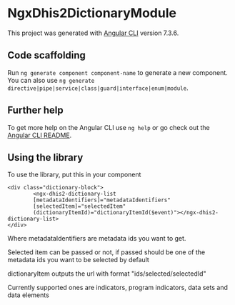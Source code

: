 # NgxDhis2DictionaryModule

This project was generated with [Angular CLI](https://github.com/angular/angular-cli) version 7.3.6.

## Code scaffolding

Run `ng generate component component-name` to generate a new component. You can also use `ng generate directive|pipe|service|class|guard|interface|enum|module`.

## Further help

To get more help on the Angular CLI use `ng help` or go check out the [Angular CLI README](https://github.com/angular/angular-cli/blob/master/README.md).

## Using the library

To use the library, put this in your component
```
<div class="dictionary-block">
        <ngx-dhis2-dictionary-list 
        [metadataIdentifiers]="metadataIdentifiers" 
        [selectedItem]="selectedItem"
        (dictionaryItemId)="dictionaryItemId($event)"></ngx-dhis2-dictionary-list>
</div>
```

Where metadataIdentifiers are metadata ids you want to get.

Selected item can be passed or not, if passed should be one of the metadata ids you want to be selected by default

dictionaryItem outputs the url with format "ids/selected/selectedId"

Currently supported ones are indicators, program indicators, data sets and data elements


